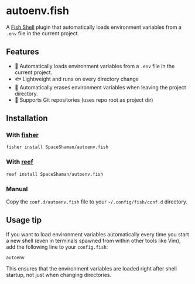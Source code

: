 # autoenv.fish

A [Fish Shell](https://fishshell.com/) plugin that automatically loads environment variables from a `.env` file in the current project.

## Features

- 🔁 Automatically loads environment variables from a `.env` file in the current project.
- 🐟 Lightweight and runs on every directory change
- 🔻 Automatically erases environment variables when leaving the project directory.
- 🐙 Supports Git repositories (uses repo root as project dir)

## Installation

### With [fisher](https://github.com/jorgebucaran/fisher)

```fish
fisher install SpaceShaman/autoenv.fish
```

### With [reef](https://github.com/danielb2/reef)

```fish
reef install SpaceShaman/autoenv.fish
```

### Manual

Copy the `conf.d/autoenv.fish` file to your `~/.config/fish/conf.d` directory.

## Usage tip

If you want to load environment variables automatically every time you start a new shell (even in terminals spawned from within other tools like Vim), add the following line to your `config.fish`:

```fish
autoenv
```

This ensures that the environment variables are loaded right after shell startup, not just when changing directories.
